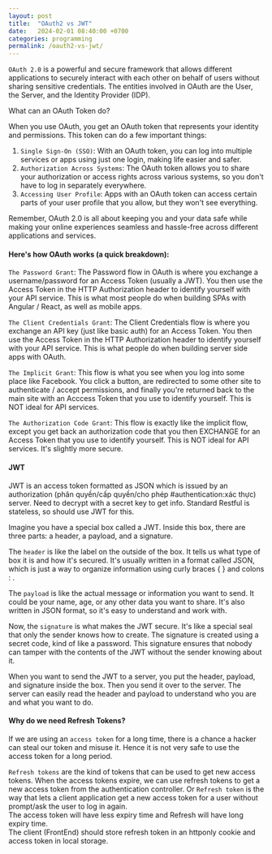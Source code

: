 ```yaml
---
layout: post
title:  "OAuth2 vs JWT"
date:   2024-02-01 08:40:00 +0700
categories: programming
permalink: /oauth2-vs-jwt/
---
```

`OAuth 2.0` is a powerful and secure framework that allows different applications to securely interact with each other on behalf of users without sharing sensitive credentials.
The entities involved in OAuth are the User, the Server, and the Identity Provider (IDP).

What can an OAuth Token do?

When you use OAuth, you get an OAuth token that represents your identity and permissions. This token can do a few important things:

1. `Single Sign-On (SSO)`: With an OAuth token, you can log into multiple services or apps using just one login, making life easier and safer.
2. `Authorization Across Systems`: The OAuth token allows you to share your authorization or access rights across various systems, so you don't have to log in separately everywhere.
3. `Accessing User Profile`: Apps with an OAuth token can access certain parts of your user profile that you allow, but they won't see everything.
   
Remember, OAuth 2.0 is all about keeping you and your data safe while making your online experiences seamless and hassle-free across different applications and services.

#### Here's how OAuth works (a quick breakdown):
`The Password Grant`: The Password flow in OAuth is where you exchange a username/password for an Access Token (usually a JWT). You then use the Access Token in the HTTP Authorization header to identify yourself with your API service. This is what most people do when building SPAs with Angular / React, as well as mobile apps.

`The Client Credentials Grant`: The Client Credentials flow is where you exchange an API key (just like basic auth) for an Access Token. You then use the Access Token in the HTTP Authorization header to identify yourself with your API service. This is what people do when building server side apps with OAuth.

`The Implicit Grant`: This flow is what you see when you log into some place like Facebook. You click a button, are redirected to some other site to authenticate / accept permissions, and finally you're returned back to the main site with an Acccess Token that you use to identify yourself. This is NOT ideal for API services.

`The Authorization Code Grant`: This flow is exactly like the implicit flow, except you get back an authorization code that you then EXCHANGE for an Access Token that you use to identify yourself. This is NOT ideal for API services. It's slightly more secure.

#### JWT
JWT is an access token formatted as JSON which is issued by an authorization (phân quyền/cấp quyền/cho phép #authentication:xác thực) server. Need to decrypt with a secret key to get info.
Standard Restful is stateless, so should use JWT for this.

Imagine you have a special box called a JWT. Inside this box, there are three parts: a header, a payload, and a signature.

The `header` is like the label on the outside of the box. It tells us what type of box it is and how it's secured. It's usually written in a format called JSON, which is just a way to organize information using curly braces { } and colons : .

The `payload` is like the actual message or information you want to send. It could be your name, age, or any other data you want to share. It's also written in JSON format, so it's easy to understand and work with.

Now, the `signature` is what makes the JWT secure. It's like a special seal that only the sender knows how to create. The signature is created using a secret code, kind of like a password. This signature ensures that nobody can tamper with the contents of the JWT without the sender knowing about it.

When you want to send the JWT to a server, you put the header, payload, and signature inside the box. Then you send it over to the server. The server can easily read the header and payload to understand who you are and what you want to do.

#### Why do we need Refresh Tokens?
If we are using an `access token` for a long time, there is a chance a hacker can steal our token and misuse it. Hence it is not very safe to use the access token for a long period.

`Refresh tokens` are the kind of tokens that can be used to get new access tokens. When the access tokens expire, we can use refresh tokens to get a new access token from the authentication controller. Or   `Refresh token` is the way that lets a client application get a new access token for a user without prompt/ask the user to log in again.  
The access token will have less expiry time and Refresh will have long expiry time.  
The client (FrontEnd) should store refresh token in an httponly cookie and access token in local storage.